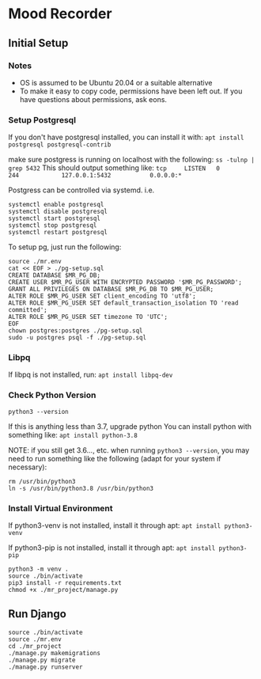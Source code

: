 # Mood Recorder

## Initial Setup

### Notes

* OS is assumed to be Ubuntu 20.04 or a suitable alternative
* To make it easy to copy code, permissions have been left out. If you have questions about permissions, ask eons.

### Setup Postgresql

If you don't have postgresql installed, you can install it with:
`apt install postgresql postgresql-contrib`

make sure postgress is running on localhost with the following:
`ss -tulnp | grep 5432`
This should output something like:
`tcp     LISTEN   0        244            127.0.0.1:5432           0.0.0.0:* `

Postgress can be controlled via systemd. i.e.
```
systemctl enable postgresql
systemctl disable postgresql
systemctl start postgresql
systemctl stop postgresql
systemctl restart postgresql
```

To setup pg, just run the following:
```
source ./mr.env
cat << EOF > ./pg-setup.sql
CREATE DATABASE $MR_PG_DB;
CREATE USER $MR_PG_USER WITH ENCRYPTED PASSWORD '$MR_PG_PASSWORD';
GRANT ALL PRIVILEGES ON DATABASE $MR_PG_DB TO $MR_PG_USER;
ALTER ROLE $MR_PG_USER SET client_encoding TO 'utf8';
ALTER ROLE $MR_PG_USER SET default_transaction_isolation TO 'read committed';
ALTER ROLE $MR_PG_USER SET timezone TO 'UTC';
EOF
chown postgres:postgres ./pg-setup.sql
sudo -u postgres psql -f ./pg-setup.sql
```

### Libpq

If libpq is not installed, run:
`apt install libpq-dev`

### Check Python Version

`python3 --version`

If this is anything less than 3.7, upgrade python
You can install python with something like:
`apt install python-3.8`

NOTE: if you still get 3.6..., etc. when running `python3 --version`, you may need to run something like the following (adapt for your system if necessary):
```
rm /usr/bin/python3
ln -s /usr/bin/python3.8 /usr/bin/python3
```

### Install Virtual Environment

If python3-venv is not installed, install it through apt:
`apt install python3-venv`

If python3-pip is not installed, install it through apt:
`apt install python3-pip`

```
python3 -m venv .
source ./bin/activate
pip3 install -r requirements.txt
chmod +x ./mr_project/manage.py
```

## Run Django

```
source ./bin/activate
source ./mr.env
cd ./mr_project
./manage.py makemigrations
./manage.py migrate
./manage.py runserver
```

